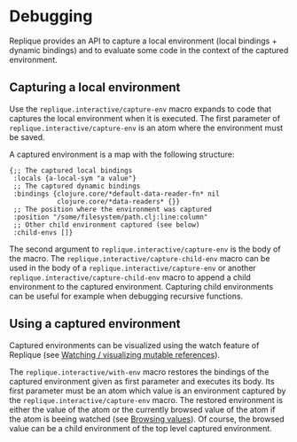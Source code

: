 # Debugging

Replique provides an API to capture a local environment (local bindings + dynamic bindings) and to evaluate some code in the context of the captured environment.

## Capturing a local environment

Use the `replique.interactive/capture-env` macro expands to code that captures the local environment when it is executed.
The first parameter of `replique.interactive/capture-env` is an atom where the environment must be saved.

A captured environment is a map with the following structure:

```
{;; The captured local bindings
 :locals {a-local-sym "a value"}
 ;; The captured dynamic bindings
 :bindings {clojure.core/*default-data-reader-fn* nil
            clojure.core/*data-readers* {}}
 ;; The position where the environment was captured
 :position "/some/filesystem/path.clj:line:column"
 ;; Other child environment captured (see below)
 :child-envs []}
```

The second argument to `replique.interactive/capture-env` is the body of the macro.
The `replique.interactive/capture-child-env` macro can be used in the body of a `replique.interactive/capture-env` or another `replique.interactive/capture-child-env` macro to append a child environment to the captured environment.
Capturing child environments can be useful for example when debugging recursive functions.

## Using a captured environment

Captured environments can be visualized using the watch feature of Replique (see [Watching / visualizing mutable references](https://github.com/EwenG/replique.el/blob/master/doc/watching-visualizing-mutable-references.md)).

The `replique.interactive/with-env` macro restores the bindings of the captured environment given as first parameter and executes its body.
Its first parameter must be an atom which value is an environment captured by the `replique.interactive/capture-env` macro.
The restored environment is either the value of the atom or the currently browsed value of the atom if the atom is beeing watched (see [Browsing values](https://github.com/EwenG/replique.el/blob/master/doc/watching-visualizing-mutable-references.md#browsing-values)).
Of course, the browsed value can be a child environment of the top level captured environment.